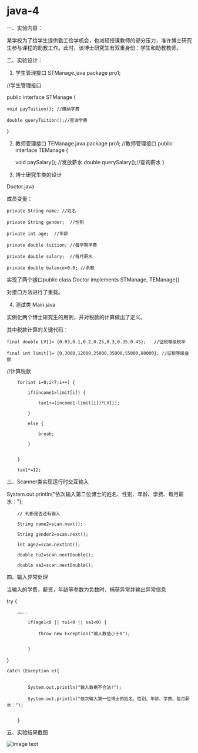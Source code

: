 # java-4
一、实验内容：

某学校为了给学生提供勤工俭学机会，也减轻授课教师的部分压力，准许博士研究生参与课程的助教工作。此时，该博士研究生有双重身份：学生和助教教师。

二、实验设计：


1.	学生管理接口
STManage.java
package pro1;

//学生管理接口

public interface STManage {


	void payTuition(); //缴纳学费
  
	double queryTuition();//查询学费
  
}

2.	教师管理接口 TEManage.java
package pro1;
//教师管理接口
public interface TEManage {

	void paySalary(); //发放薪水
	double querySalary();//查询薪水
}

3.	博士研究生类的设计

Doctor.java

成员变量：

	private String name; //姓名
  
	private String gender;  //性别
  
	private int age;  //年龄
  
	private double tuition; //每学期学费
  
	private double salary;  //每月薪水
  
	private double balance=0.0; //余额
  
实现了两个接口public class Doctor implements STManage, TEManage{}

对接口方法进行了重载。


4.	测试类 Main.java

实例化两个博士研究生的用例，并对税款的计算做出了定义。

其中税款计算的关键代码：

	final double LV[]= {0.03,0.1,0.2,0.25,0.3,0.35,0.45};   //征税等级税率
  
	final int limit[]= {0,3000,12000,25000,35000,55000,80000}; //征税等级金额
  
//计算税款

		for(int i=0;i<7;i++) {
    
			if(income1>limit[i]) {
      
				tax1+=(income1-limit[i])*LV[i];
        
			}
      
			else {
      
				break;
        
			}
      
			
		}
    
		tax1*=12;
    
三、Scanner类实现运行时交互输入

System.out.println("依次输入第二位博士的姓名、性别、年龄、学费、每月薪水：");

        // 判断是否还有输入
        
        String name2=scan.next();
        
        String gender2=scan.next();
        
        int age2=scan.nextInt();
        
        double tu2=scan.nextDouble();
        
        double sa2=scan.nextDouble();
        
四、输入异常处理


当输入的学费，薪资，年龄等参数为负数时，捕获异常并输出异常信息

try {

		……..
    
	        if(age1<0 || tu1<0 || sa1<0) {
          
	        	throw new Exception("输入数值小于0");
            
            
	        }
          
}

	catch (Exception e){
  
			
			System.out.println("输入数据不合法!");
      
			System.out.println("依次输入第一位博士的姓名、性别、年龄、学费、每月薪水：");
      
			
		}
    

五、实验结果截图

 
![Image text](https://img-blog.csdnimg.cn/20201118091525255.png?)
